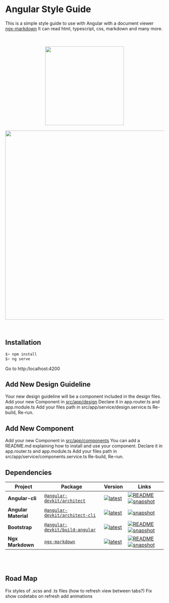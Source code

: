 # Angular Style Guide
This is a simple style guide to use with Angular with a document viewer [ngx-markdown](https://www.npmjs.com/package/ngx-markdown)
It can read html, typescript, css, markdown and many more.
<br/>
<p align="center">
<br/><br/>
<img src="assets/angular_logo.svg" width="250">  
<br/><br/>
<img src="assets/screenshot1.png" width="600">

</p>
<br/>


## Installation
```javascript
$> npm install
$> ng serve
```
Go to http:/localhost:4200

## Add New Design Guideline

Your new design guideline will be a component included in the design files.
Add your new Component in [src/app/design](./src/app/design)
Declare it in app.router.ts and app.module.ts
Add your files path in src/app/service/design.service.ts
Re-build, Re-run.

## Add New Component

Add your new Component in [src/app/components](./src/app/components)
You can add a README.md explaining how to install and use your component.
Declare it in app.router.ts and app.module.ts
Add your files path in src/app/service/components.service.ts
Re-build, Re-run.


## Dependencies


| Project | Package | Version | Links |
|---|---|---|---|
**Angular-cli** | [`@angular-devkit/architect`](https://npmjs.com/package/@angular-devkit/architect) | [![latest](https://img.shields.io/npm/v/%40angular-devkit%2Farchitect/latest.svg)](https://npmjs.com/package/@angular-devkit/architect) | [![README](https://img.shields.io/badge/README--green.svg)](https://github.com/angular/angular-cli/blob/master/packages/angular_devkit/architect/README.md) [![snapshot](https://img.shields.io/badge/snapshot--blue.svg)](https://github.com/angular/angular-devkit-architect-builds)
**Angular Material** | [`@angular-devkit/architect-cli`](https://npmjs.com/package/@angular-devkit/architect-cli) | [![latest](https://img.shields.io/npm/v/%40angular-devkit%2Farchitect-cli/latest.svg)](https://npmjs.com/package/@angular-devkit/architect-cli) |  [![snapshot](https://img.shields.io/badge/snapshot--blue.svg)](https://github.com/angular/angular-devkit-architect-cli-builds)
**Bootstrap** | [`@angular-devkit/build-angular`](https://npmjs.com/package/@angular-devkit/build-angular) | [![latest](https://img.shields.io/npm/v/%40angular-devkit%2Fbuild-angular/latest.svg)](https://npmjs.com/package/@angular-devkit/build-angular) | [![README](https://img.shields.io/badge/README--green.svg)](https://github.com/angular/angular-cli/blob/master/packages/angular_devkit/build_angular/README.md) [![snapshot](https://img.shields.io/badge/snapshot--blue.svg)](https://github.com/angular/angular-devkit-build-angular-builds)
**Ngx Markdown** | [`ngx-markdown`](https://www.npmjs.com/package/ngx-markdown) | [![latest](https://img.shields.io/npm/v/%40angular-devkit%2Fbuild-angular/latest.svg)](https://npmjs.com/package/@angular-devkit/build-angular) | [![README](https://img.shields.io/badge/README--green.svg)](https://github.com/angular/angular-cli/blob/master/packages/angular_devkit/build_angular/README.md) [![snapshot](https://img.shields.io/badge/snapshot--blue.svg)](https://github.com/angular/angular-devkit-build-angular-builds)
<br/><br/>


## Road Map
Fix styles of .scss and .ts files (how to refresh view between tabs?)
Fix show codetabs on refresh
add animations